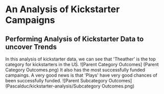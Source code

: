 # An Analysis of Kickstarter Campaigns
## Performing Analysis of Kickstarter Data to uncover Trends
In this analysis of kickstarter data, we can see that 'Theather' is the top category for kickstarters in the US.
![Parent Category Outcomes] (Parent Category Outcomes.png)
It also has the most successfully funded campaings.
A very good news is that 'Plays' have very good chances of been successfully funded.
![Parent Subcategory Outcomes](Pascalduc/kickstarter-analysis/Subcategory Outcomes.png)

